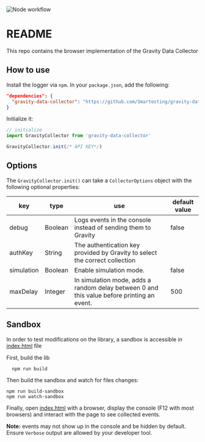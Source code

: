 ![Node workflow](https://github.com/Smartesting/gravity-data-collector/actions/workflows/node.js.yml/badge.svg)

# README

This repo contains the browser implementation of the Gravity Data Collector

## How to use

Install the logger via `npm`. In your `package.json`, add the following:

```json
"dependencies": {
  "gravity-data-collector": "https://github.com/Smartesting/gravity-data-collector/tarball/main"
}
```

Initialize it:

```typescript
// initialize
import GravityCollector from 'gravity-data-collector'

GravityCollector.init(/* API KEY*/)
```

## Options

The `GravityCollector.init()` can take a `CollectorOptions` object with the following optional properties:

| key        | type    | use                                                                                        | default value |
| ---------- | ------- | ------------------------------------------------------------------------------------------ | ------------- |
| debug      | Boolean | Logs events in the console instead of sending them to Gravity                              | false         |
| authKey    | String  | The authentication key provided by Gravity to select the correct collection                |               |
| simulation | Boolean | Enable simulation mode.                                                                    | false         |
| maxDelay   | Integer | In simulation mode, adds a random delay between 0 and this value before printing an event. | 500           |

## Sandbox

In order to test modifications on the library, a sandbox is accessible in [index.html](index.html) file

First, build the lib

```shell
  npm run build
```

Then build the sandbox and watch for files changes:

```shell
npm run build-sandbox
npm run watch-sandbox
```

Finally, open [index.html](index.html) with a browser, display the console (F12 with most browsers) and interact with
the page to see collected events.

**Note:** events may not show up in the console and be hidden by default. Ensure `Verbose` output are allowed by your developer tool.
